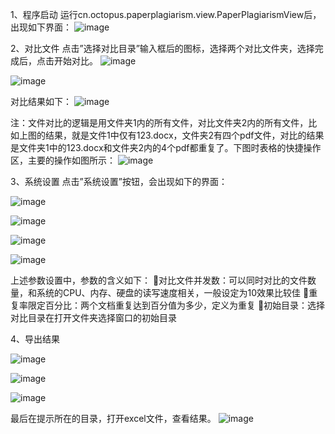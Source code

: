 1、程序启动
运行cn.octopus.paperplagiarism.view.PaperPlagiarismView后，出现如下界面：
![image](https://github.com/user-attachments/assets/5ffb45c6-dcf2-426b-8089-3732ad3b5020)

2、对比文件
点击”选择对比目录”输入框后的图标，选择两个对比文件夹，选择完成后，点击开始对比。
![image](https://github.com/user-attachments/assets/25f17eb0-e6fd-4382-9ff9-89249fc6f0b1)

![image](https://github.com/user-attachments/assets/e919acd0-4169-4926-adfe-29780a79194d)


对比结果如下：
![image](https://github.com/user-attachments/assets/5208c906-a9cb-495b-8b24-9081cf726913)


注：文件对比的逻辑是用文件夹1内的所有文件，对比文件夹2内的所有文件，比如上图的结果，就是文件1中仅有123.docx，文件夹2有四个pdf文件，对比的结果是文件夹1中的123.docx和文件夹2内的4个pdf都重复了。下图时表格的快捷操作区，主要的操作如图所示：
![image](https://github.com/user-attachments/assets/eab95d9d-35fc-46e0-9321-2ebd3ee715f4)

3、系统设置
点击”系统设置”按钮，会出现如下的界面：

![image](https://github.com/user-attachments/assets/d3848b1b-8cc4-4791-bad5-0043340bff68)

![image](https://github.com/user-attachments/assets/528a8584-d64d-4fc3-a607-60f33ac81b78)

![image](https://github.com/user-attachments/assets/604748cc-7661-4fc7-8a88-71bb27280b3e)

![image](https://github.com/user-attachments/assets/5bc55fd0-3f07-4405-968d-b3ad1f811a0c)


上述参数设置中，参数的含义如下：
对比文件并发数：可以同时对比的文件数量，和系统的CPU、内存、硬盘的读写速度相关，一般设定为10效果比较佳
重复率限定百分比：两个文档重复达到百分值为多少，定义为重复
初始目录：选择对比目录在打开文件夹选择窗口的初始目录

4、导出结果

![image](https://github.com/user-attachments/assets/bbcbf03d-18c2-4031-a840-e5314e13935c)

![image](https://github.com/user-attachments/assets/88387fe9-0eb1-418a-b377-8e1f0338fa56)

![image](https://github.com/user-attachments/assets/fdde680a-7b30-4dbe-92d5-747bd98116e4)


最后在提示所在的目录，打开excel文件，查看结果。
![image](https://github.com/user-attachments/assets/cad3cfec-3ade-403f-bf9e-b43154c91622)
